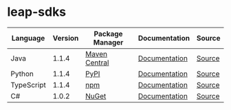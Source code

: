 # leap-sdks

|Language|Version|Package Manager|Documentation|Source|
|-|-|-|-|-|
|Java|1.1.4|[Maven Central](https://central.sonatype.com/artifact/com.konfigthis.leap/leap-java-sdk/1.1.4)|[Documentation](https://github.com/leap-ai/leap-sdks/tree/main/sdks/java/blob/main/README.md)|[Source](https://github.com/leap-ai/leap-sdks/tree/main/sdks/java)|
|Python|1.1.4|[PyPI](https://pypi.org/project/leap-python-sdk/1.1.4)|[Documentation](https://github.com/leap-ai/leap-sdks/tree/main/sdks/python/blob/main/README.md)|[Source](https://github.com/leap-ai/leap-sdks/tree/main/sdks/python)|
|TypeScript|1.1.4|[npm](https://www.npmjs.com/package/@leap-ai/sdk/v/1.1.4)|[Documentation](https://github.com/leap-ai/leap-sdks/tree/main/sdks/typescript/blob/main/README.md)|[Source](https://github.com/leap-ai/leap-sdks/tree/main/sdks/typescript)|
|C#|1.0.2|[NuGet](https://nuget.org/packages/Leap/1.0.2)|[Documentation](https://github.com/leap-ai/leap-sdks/tree/main/sdks/csharp/blob/main/README.md)|[Source](https://github.com/leap-ai/leap-sdks/tree/main/sdks/csharp)|